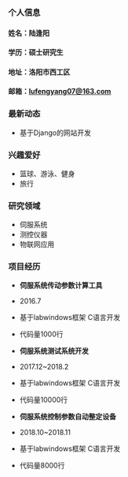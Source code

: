 ### 个人信息
#### 姓名：陆逢阳
#### 学历：硕士研究生
#### 地址：洛阳市西工区
#### 邮箱：lufengyang07@163.com

### 最新动态
- 基于Django的网站开发

### 兴趣爱好
- 篮球、游泳、健身
- 旅行

### 研究领域
- 伺服系统
- 测控仪器
- 物联网应用

### 项目经历
- **伺服系统传动参数计算工具**  
- 2016.7  
- 基于labwindows框架  C语言开发  
- 代码量1000行  

- **伺服系统测试系统开发**  
- 2017.12~2018.2  
- 基于labwindows框架  C语言开发  
- 代码量10000行

- **伺服系统控制参数自动整定设备**  
- 2018.10~2018.11  
- 基于labwindows框架  C语言开发  
- 代码量8000行  


